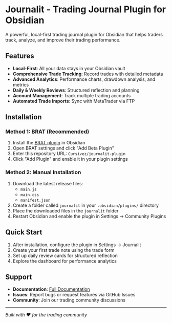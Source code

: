 # Journalit - Trading Journal Plugin for Obsidian

A powerful, local-first trading journal plugin for Obsidian that helps traders track, analyze, and improve their trading performance.

## Features

- **Local-First**: All your data stays in your Obsidian vault
- **Comprehensive Trade Tracking**: Record trades with detailed metadata
- **Advanced Analytics**: Performance charts, drawdown analysis, and metrics
- **Daily & Weekly Reviews**: Structured reflection and planning
- **Account Management**: Track multiple trading accounts
- **Automated Trade Imports**: Sync with MetaTrader via FTP

## Installation

### Method 1: BRAT (Recommended)

1. Install the [BRAT plugin](https://github.com/TfTHacker/obsidian42-brat) in Obsidian
2. Open BRAT settings and click "Add Beta Plugin"
3. Enter this repository URL: `Cursivez/journalit-plugin`
4. Click "Add Plugin" and enable it in your plugin settings

### Method 2: Manual Installation

1. Download the latest release files:
   - `main.js`
   - `main.css` 
   - `manifest.json`
2. Create a folder called `journalit` in your `.obsidian/plugins/` directory
3. Place the downloaded files in the `journalit` folder
4. Restart Obsidian and enable the plugin in Settings → Community Plugins

## Quick Start

1. After installation, configure the plugin in Settings → Journalit
2. Create your first trade note using the trade form
3. Set up daily review cards for structured reflection
4. Explore the dashboard for performance analytics

## Support

- **Documentation**: [Full Documentation](https://github.com/Cursivez/jouranlit-repo)
- **Issues**: Report bugs or request features via GitHub Issues
- **Community**: Join our trading community discussions

---

*Built with ♥ for the trading community*
